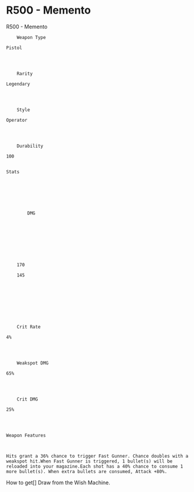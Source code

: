 # R500 - Memento

R500 - Memento


	
		
		
	
	



	
		Weapon Type
	
	Pistol



	
		Rarity
	
	Legendary



	
		Style
	
	Operator



	
		Durability
	
	100


	Stats

	
	
	
	
		
		
			DMG
		
			 
		
		
	
	
	
	
	
		170
	
		145
	
	
	





	
		Crit Rate
	
	4%



	
		Weakspot DMG
	
	65%



	
		Crit DMG
	
	25%




	Weapon Features


	
	Hits grant a 36% chance to trigger Fast Gunner. Chance doubles with a weakspot hit.When Fast Gunner is triggered, 1 bullet(s) will be reloaded into your magazine.Each shot has a 40% chance to consume 1 more bullet(s). When extra bullets are consumed, Attack +80%.







How to get[]
Draw from the Wish Machine.
